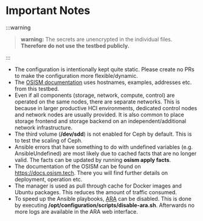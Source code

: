 # Important Notes

:::warning

>**warning:** The secrets are unencrypted in the individual files.
>**Therefore do not use the testbed publicly.**

:::

* The configuration is intentionally kept quite static. Please create no PRs to make the configuration more flexible/dynamic.
* The [OSISM documentation](https://docs.osism.tech) uses hostnames, examples, addresses etc. from this testbed.
* Even if all components (storage, network, compute, control) are operated on the same nodes, there are separate networks.
  This is because in larger productive HCI environments, dedicated control nodes and network nodes are usually provided.
  It is also common to place storage frontend and storage backend on an independent/additional network infrastructure.
* The third volume (**/dev/sdd**) is not enabled for Ceph by default. This is to test the scaling of Ceph.
* Ansible errors that have something to do with undefined variables (e.g. AnsibleUndefined) are most likely due to cached
  facts that are no longer valid. The facts can be updated by running **osism apply facts**.
* The documentation of the OSISM can be found on <https://docs.osism.tech>. There you will find further details on deployment,
  operation etc.
* The manager is used as pull through cache for Docker images and Ubuntu packages. This reduces the amount of traffic consumed.
* To speed up the Ansible playbooks, [ARA](https://ara.recordsansible.org) can be disabled. This
  is done by executing **/opt/configuration/scripts/disable-ara.sh**. Afterwards no more logs are available in the ARA web
  interface.
